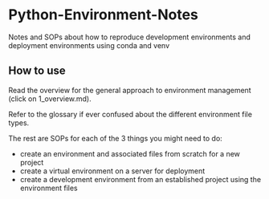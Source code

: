 # Python-Environment-Notes
Notes and SOPs about how to reproduce development environments and deployment environments using conda and venv

## How to use
Read the overview for the general approach to environment management (click on 1_overview.md).

Refer to the glossary if ever confused about the different environment file types.

The rest are SOPs for each of the 3 things you might need to do:
* create an environment and associated files from scratch for a new project
* create a virtual environment on a server for deployment
* create a development environment from an established project using the environment files
